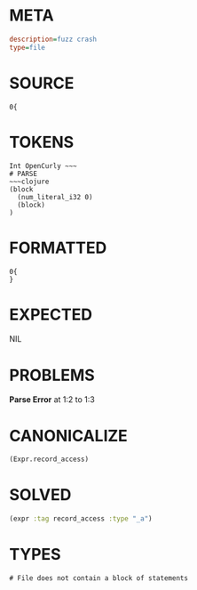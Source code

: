 # META
~~~ini
description=fuzz crash
type=file
~~~
# SOURCE
~~~roc
0{
~~~
# TOKENS
~~~text
Int OpenCurly ~~~
# PARSE
~~~clojure
(block
  (num_literal_i32 0)
  (block)
)
~~~
# FORMATTED
~~~roc
0{
}
~~~
# EXPECTED
NIL
# PROBLEMS
**Parse Error**
at 1:2 to 1:3

# CANONICALIZE
~~~clojure
(Expr.record_access)
~~~
# SOLVED
~~~clojure
(expr :tag record_access :type "_a")
~~~
# TYPES
~~~roc
# File does not contain a block of statements
~~~
